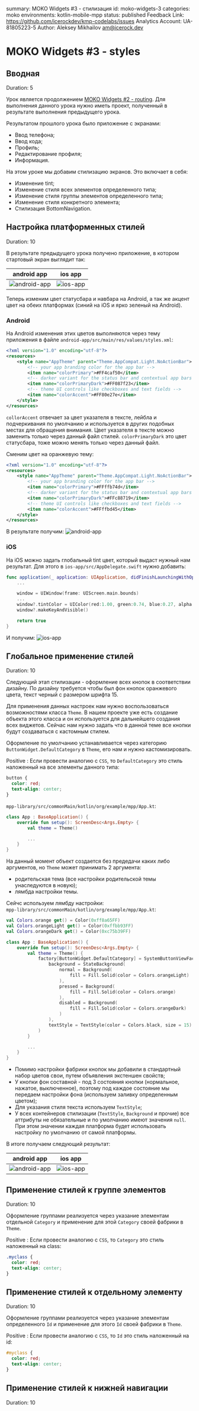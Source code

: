 summary: MOKO Widgets #3 - стилизация
id: moko-widgets-3
categories: moko
environments: kotlin-mobile-mpp
status: published
Feedback Link: https://github.com/icerockdev/kmp-codelabs/issues
Analytics Account: UA-81805223-5
Author: Aleksey Mikhailov <am@icerock.dev>

# MOKO Widgets #3 - styles
## Вводная
Duration: 5

Урок является продолжением [MOKO Widgets #2 - routing](https://codelabs.kmp.icerock.dev/codelabs/moko-widgets-2/). Для выполнения данного урока нужно иметь проект, полученный в результате выполнения предыдущего урока.

Результатом прошлого урока было приложение с экранами:
- Ввод телефона;
- Ввод кода;
- Профиль;
- Редактирование профиля;
- Информация.

На этом уроке мы добавим стилизацию экранов. Это включает в себя:
- Изменение tint;
- Изменение стиля всех элементов определенного типа;
- Изменение стиля группы элементов определенного типа;
- Изменение стиля конкретного элемента;
- Стилизация BottomNavigation.

## Настройка платформенных стилей
Duration: 10

В результате предыдущего урока получено приложение, в котором стартовый экран выглядит так:

|android app|ios app|
|---|---|
|![android-app](assets/moko-widgets-3-android-accent.png)|![ios-app](assets/moko-widgets-3-ios-tint.png)|

Теперь изменим цвет статусбара и навбара на Android, а так же акцент цвет на обеих платформах (синий на iOS и ярко зеленый на Android).

### Android
На Android изменения этих цветов выполняются через тему приложения в файле `android-app/src/main/res/values/styles.xml`:
```xml
<?xml version="1.0" encoding="utf-8"?>
<resources>
    <style name="AppTheme" parent="Theme.AppCompat.Light.NoActionBar">
        <!-- your app branding color for the app bar -->
        <item name="colorPrimary">#FF4caf50</item>
        <!-- darker variant for the status bar and contextual app bars -->
        <item name="colorPrimaryDark">#FF087f23</item>
        <!-- theme UI controls like checkboxes and text fields -->
        <item name="colorAccent">#FF80e27e</item>
    </style>
</resources>
```
`collorAccent` отвечает за цвет указателя в тексте, лейбла и подчеркивания по умолчанию и используется в других подобных местах для обращения внимания. Цвет указателя в тексте можно заменить только через данный файл стилей.
`colorPrimaryDark` это цвет статусбара, тоже можно менять только через данный файл.

Сменим цвет на оранжевую тему:
```xml
<?xml version="1.0" encoding="utf-8"?>
<resources>
    <style name="AppTheme" parent="Theme.AppCompat.Light.NoActionBar">
        <!-- your app branding color for the app bar -->
        <item name="colorPrimary">#FFffb74d</item>
        <!-- darker variant for the status bar and contextual app bars -->
        <item name="colorPrimaryDark">#FFc88719</item>
        <!-- theme UI controls like checkboxes and text fields -->
        <item name="colorAccent">#FFffbd45</item>
    </style>
</resources>
```

В результате получим:
![android-app](assets/moko-widgets-3-android-accent-new.png)

### iOS
На iOS можно задать глобальный tint цвет, который выдаст нужный нам результат. 
Для этого в `ios-app/src/AppDelegate.swift` нужно добавить:
```swift
func application(_ application: UIApplication, didFinishLaunchingWithOptions launchOptions: [UIApplication.LaunchOptionsKey: Any]? = nil) -> Bool {
    ...

    window = UIWindow(frame: UIScreen.main.bounds)
    ...
    window?.tintColor = UIColor(red:1.00, green:0.74, blue:0.27, alpha:1.0)
    window?.makeKeyAndVisible()

    return true
}
```

И получим:
![ios-app](assets/moko-widgets-3-ios-tint-new.png)

## Глобальное применение стилей
Duration: 10

Следующий этап стилизации - оформление всех кнопок в соответствии дизайну. По дизайну требуется чтобы был фон кнопок оранжевого цвета, текст черный с размером шрифта 15.

Для применения данных настроек нам нужно воспользоваться возможностями класса `Theme`. В нашем проекте уже есть создание объекта этого класса и он используется для дальнейшего создания всех виджетов. Сейчас нам нужно задать что в данной теме все кнопки будут создаваться с кастомным стилем.

Оформление по умолчанию устанавливается через категорию `ButtonWidget.DefaultCategory` в `Theme`, его нам и нужно кастомизировать.

Positive
: Если провести аналогию с `CSS`, то `DefaultCategory` это стиль наложенный на все элементы данного типа:
```css
button {
  color: red;
  text-align: center;
} 
```


`mpp-library/src/commonMain/kotlin/org/example/mpp/App.kt`:
```kotlin
class App : BaseApplication() {
    override fun setup(): ScreenDesc<Args.Empty> {
        val theme = Theme()

        ...
    }
}
```
На данный момент объект создается без предедачи каких либо аргументов, но `Theme` может принимать 2 аргумента:
- родительская тема (все настройки родительской темы унаследуются в новую);
- лямбда настройки темы.

Сейчс используем лямбду настройки:  
`mpp-library/src/commonMain/kotlin/org/example/mpp/App.kt`:
```kotlin
val Colors.orange get() = Color(0xff8a65FF)
val Colors.orangeLight get() = Color(0xffbb93FF)
val Colors.orangeDark get() = Color(0xc75b39FF)

class App : BaseApplication() {
    override fun setup(): ScreenDesc<Args.Empty> {
        val theme = Theme() {
            factory[ButtonWidget.DefaultCategory] = SystemButtonViewFactory(
                background = StateBackground(
                    normal = Background(
                        fill = Fill.Solid(color = Colors.orangeLight)
                    ),
                    pressed = Background(
                        fill = Fill.Solid(color = Colors.orange)
                    ),
                    disabled = Background(
                        fill = Fill.Solid(color = Colors.orangeDark)
                    )
                ),
                textStyle = TextStyle(color = Colors.black, size = 15)
            )
        }

        ...
    }
}
```
- Помимо настройки фабрики кнопок мы добавили в стандартный набор цветов свои, путем объявления экстеншен свойств;
- У кнопки фон составной - под 3 состояния кнопки (нормальное, нажатое, выключенное), поэтому под каждое состояние мы передаем настройки фона (используем заливку определенным цветом);
- Для указания стиля текста используем `TextStyle`;
- У всех контейнеров стилизации (`TextStyle`, `Background` и прочие) все аттрибуты не обязательные и по умолчанию имеют значения `null`. При этом значении каждая платформа будет использовать настройку по умолчанию от самой платформы.

В итоге получаем следующий результат:

|android app|ios app|
|---|---|
|![android-app](assets/moko-widgets-3-android-buttons.png)|![ios-app](assets/moko-widgets-3-ios-buttons.png)|

## Применение стилей к группе элементов
Duration: 10

Оформление группами реализуется через указание элементам отдельной `Category` и применение для этой `Category` своей фабрики в `Theme`.

Positive
: Если провести аналогию с `CSS`, то `Category` это стиль наложенный на class:
```css
.myclass {
  color: red;
  text-align: center;
} 
```



## Применение стилей к отдельному элементу
Duration: 10

Оформление группами реализуется через указание элементам определенного `Id` и применение для этого `Id` своей фабрики в `Theme`.

Positive
: Если провести аналогию с `CSS`, то `Id` это стиль наложенный на id:
```css
#myclass {
  color: red;
  text-align: center;
} 
```



## Применение стилей к нижней навигации
Duration: 10


